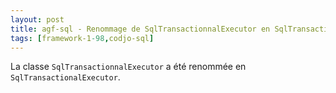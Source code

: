 ```yaml
---
layout: post
title: agf-sql - Renommage de SqlTransactionnalExecutor en SqlTransactionalExecutor
tags: [framework-1-98,codjo-sql]
---
```

La classe ```SqlTransactionnalExecutor``` a été renommée en ```SqlTransactionalExecutor```.